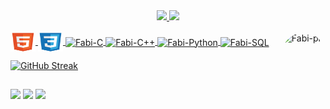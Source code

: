 <div align="center">
  <a href="https://github.com/Fabiads">
  <img height="180em" src="https://github-readme-stats.vercel.app/api?username=Fabiads&show_icons=true&theme=dracula&include_all_commits=true&count_private=true"/>
  <img height="180em" src="https://github-readme-stats.vercel.app/api/top-langs/?username=Fabiads&layout=compact&langs_count=7&theme=dracula"/>
</div>
  
<div style="display: inline_block"><br>
  <img align="center" alt="Fabi-HTML" height="30" width="40" src="https://raw.githubusercontent.com/devicons/devicon/master/icons/html5/html5-original.svg">
  <img align="center" alt="Fabi-CSS" height="30" width="40" src="https://raw.githubusercontent.com/devicons/devicon/master/icons/css3/css3-original.svg">
  <img align="center" alt="Fabi-C" height="30" width="40" src="https://cdn.jsdelivr.net/gh/devicons/devicon/icons/c/c-original.svg">
  <img align="center" alt="Fabi-C++" height="30" width="40" src="https://cdn.jsdelivr.net/gh/devicons/devicon/icons/cplusplus/cplusplus-original.svg">
  <img align="center" alt="Fabi-Python" height="40" width="50" src="https://cdn.jsdelivr.net/gh/devicons/devicon/icons/python/python-original.svg">
  <img align="center" alt="Fabi-SQL" height="40" width="50" src="https://cdn.jsdelivr.net/gh/devicons/devicon/icons/postgresql/postgresql-original.svg">
  <img align="right" alt="Fabi-pic" height="150" style="border-radius:50px;" src="https://cdn.discordapp.com/attachments/911831234949283951/1003458965427998730/download20220700202842.png">
</div>

[![GitHub Streak](https://streak-stats.demolab.com?user=FabiadS&theme=dark)](https://git.io/streak-stats)
  
##
  
 <div> 
  <a href="https://www.linkedin.com/in/fabiola-augusta-dahlke-spredemann-555002196/" target="_blank"><img src="https://img.shields.io/badge/-LinkedIn-%230077B5?style=for-the-badge&logo=linkedin&logoColor=white" target="_blank"></a> 
  <a href="https://www.hackerrank.com/fabispredemann" target="_blank"><img src="https://img.shields.io/badge/-Hackerrank-2EC866?style=for-the-badge&logo=HackerRank&logoColor=white" target="_blank"></a>
  <a href = "mailto:fabispredemann@gmail.com"><img src="https://img.shields.io/badge/-Gmail-%23333?style=for-the-badge&logo=gmail&logoColor=white" target="_blank"></a>
 </div>
